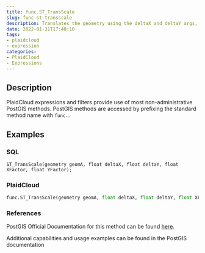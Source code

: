 ```yaml
---
title: func.ST_TransScale
slug: func-st-transscale
description: Translates the geometry using the deltaX and deltaY args, then scales it using the XFactor, YFactor args, working in 2D only
date: 2022-01-31T17:40:10
tags:
- plaidcloud
- expression
categories:
- PlaidCloud
- Expressions
---
```



## Description


PlaidCloud expressions and filters provide use of most non-administrative PostGIS methods. PostGIS methods are accessed by prefixing the standard method name with `func.`.



## Examples


### SQL



```
ST_TransScale(geometry geomA, float deltaX, float deltaY, float XFactor, float YFactor);
```


### PlaidCloud



```python
func.ST_TransScale(geometry geomA, float deltaX, float deltaY, float XFactor, float YFactor)
```


### References


PostGIS Official Documentation for this method can be found [here](https://postgis.net/docs/manual-3.1/ST_TransScale.html).



Additional capabilities and usage examples can be found in the PostGIS documentation

